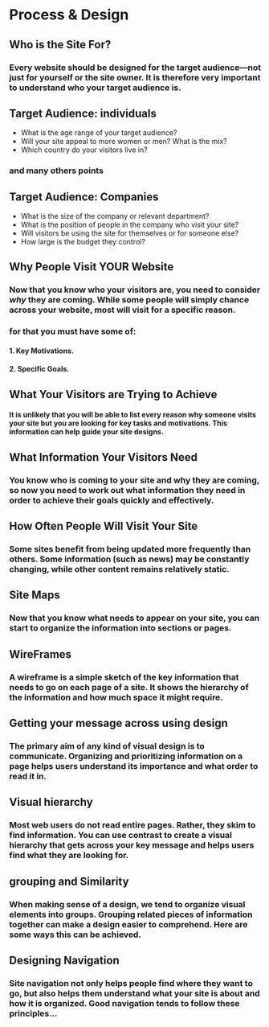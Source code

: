 # Process & Design
## Who is the Site For?
### Every website should be designed for the target audience—not just for yourself or the site owner. It is therefore very important to understand who your target audience is.
## Target Audience: individuals
* What is the age range of your target audience?
* Will your site appeal to more women or men? What is the mix?
* Which country do your visitors live in?
### and many others points

## Target Audience: Companies
* What is the size of the company or relevant department?
* What is the position of people in the company who visit your site?
* Will visitors be using the site for themselves or for someone else?
*  How large is the budget they control?

## Why People Visit YOUR Website
### Now that you know who your visitors are, you need to consider *why* they are coming. While some people will simply chance across your website, most will visit for a specific reason.
### for that you must have some of:
#### 1. Key Motivations.
#### 2. Specific Goals.
## What Your Visitors are Trying to Achieve
#### It is unlikely that you will be able to list every reason why someone visits your site but you are looking for key tasks and motivations. This information can help guide your site designs.
## What Information Your Visitors Need
### You know who is coming to your site and why they are coming, so now you need to work out what information they need in order to achieve their goals quickly and effectively.
## How Often People Will Visit Your Site
### Some sites benefit from being updated more frequently than others. Some information (such as news) may be constantly changing, while other content remains relatively static.
## Site Maps
### Now that you know what needs to appear on your site, you can start to organize the information into sections or pages.
## WireFrames
### A wireframe is a simple sketch of the key information that needs to go on each page of a site. It shows the hierarchy of the information and how much space it might require.
## Getting your message across using design
### The primary aim of any kind of visual design is to communicate. Organizing and prioritizing information on a page helps users understand its importance and what order to read it in.
## Visual hierarchy
### Most web users do not read entire pages. Rather, they skim to find information. You can use contrast to create a visual hierarchy that gets across your key message and helps users find what they are looking for.
## grouping and Similarity
### When making sense of a design, we tend to organize visual elements into groups. Grouping related pieces of information together can make a design easier to comprehend. Here are some ways this can be achieved.
## Designing Navigation
### Site navigation not only helps people find where they want to go, but also helps them understand what your site is about and how it is organized. Good navigation tends to follow these principles...
